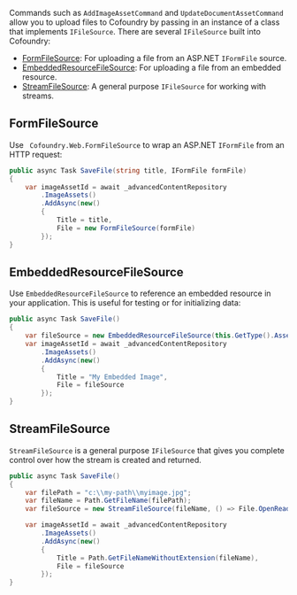 Commands such as `AddImageAssetCommand` and `UpdateDocumentAssetCommand` allow you to upload files to Cofoundry by passing in an instance of a class that implements `IFileSource`. There are several `IFileSource` built into Cofoundry:

- [FormFileSource](#FormFileSource): For uploading a file from an ASP.NET `IFormFile` source.
- [EmbeddedResourceFileSource](#EmbeddedResourcefileSource): For uploading a file from an embedded resource.
- [StreamFileSource](#StreamFileSource): A general purpose `IFileSource` for working with streams.

## FormFileSource

Use ` Cofoundry.Web.FormFileSource` to wrap an ASP.NET `IFormFile` from an HTTP request:

```csharp
public async Task SaveFile(string title, IFormFile formFile)
{
    var imageAssetId = await _advancedContentRepository
        .ImageAssets()
        .AddAsync(new()
        {
            Title = title,
            File = new FormFileSource(formFile)
        });
}
```

## EmbeddedResourceFileSource

Use `EmbeddedResourceFileSource` to reference an embedded resource in your application. This is useful for testing or for initializing data:

```csharp
public async Task SaveFile()
{
    var fileSource = new EmbeddedResourceFileSource(this.GetType().Assembly, "MyProject.MyNamespace.MyFolder", "myimage.jpg");
    var imageAssetId = await _advancedContentRepository
        .ImageAssets()
        .AddAsync(new()
        {
            Title = "My Embedded Image",
            File = fileSource
        });
}
```

## StreamFileSource

`StreamFileSource` is a general purpose `IFileSource` that gives you complete control over how the stream is created and returned.

```csharp
public async Task SaveFile()
{
    var filePath = "c:\\my-path\\myimage.jpg";
    var fileName = Path.GetFileName(filePath);
    var fileSource = new StreamFileSource(fileName, () => File.OpenRead(filePath));

    var imageAssetId = await _advancedContentRepository
        .ImageAssets()
        .AddAsync(new()
        {
            Title = Path.GetFileNameWithoutExtension(fileName),
            File = fileSource
        });
}
```